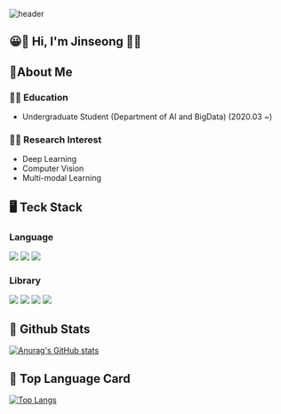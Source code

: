![header](https://capsule-render.vercel.app/api?type=waving&color=gradient&height=300&section=header&text=Welcome%20%F0%9F%A4%97)

## 😀👋 Hi, I'm Jinseong 👋😀 

## 👤About Me

### 👨‍🎓 Education
- Undergraduate Student (Department of AI and BigData) (2020.03 ~)
### 👨‍💻 Research Interest
- Deep Learning
- Computer Vision
- Multi-modal Learning

## 🖥️ Teck Stack
### Language 
<img src="https://img.shields.io/badge/Python-3776AB?style=flat-square&logo=Python&logoColor=white"/> <img src="https://img.shields.io/badge/R-276DC3?style=flat-square&logo=R&logoColor=white"/> <img src="https://img.shields.io/badge/MySQL-4479A1?style=flat-square&logo=MySQL&logoColor=white"/>

### Library
<img src="https://img.shields.io/badge/PyTorch-EE4C2C?style=flat-square&logo=PyTorch&logoColor=white"/> <img src="https://img.shields.io/badge/NumPy-013243?style=flat-square&logo=NumPy&logoColor=white"/> <img src="https://img.shields.io/badge/pandas-150458?style=flat-square&logo=pandas&logoColor=white"/> <img src="https://img.shields.io/badge/scikit learn-F7931E?style=flat-square&logo=scikit learn&logoColor=white"/>

## 👀 Github Stats
[![Anurag's GitHub stats](https://github-readme-stats.vercel.app/api?username=JinSeong0115)](https://github.com/anuraghazra/github-readme-stats)

## 🐬 Top Language Card
[![Top Langs](https://github-readme-stats.vercel.app/api/top-langs/?username=JinSeong0115)](https://github.com/anuraghazra/github-readme-stats)
